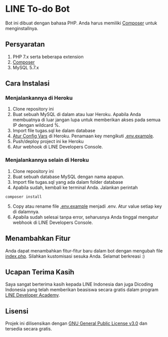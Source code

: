 # LINE To-do Bot
Bot ini dibuat dengan bahasa PHP. Anda harus memiliki [Composer](https://getcomposer.org) untuk menginstallnya.

## Persyaratan
1. PHP 7.x serta beberapa extension
2. [Composer](https://getcomposer.org)
3. MySQL 5.7.x

## Cara Instalasi
### Menjalankannya di Heroku
1. Clone repository ini
2. Buat sebuah MySQL di dalam atau luar Heroku. Apabila Anda membuatnya di luar jangan lupa untuk memberikan akses pada semua IP dengan wildcard %.
3. Import file tugas.sql ke dalam database
4. [Atur Config Vars](https://devcenter.heroku.com/articles/config-vars) di Heroku. Penamaan key mengikuti [.env.example](.env.example).
5. Push/deploy project ini ke Heroku
6. Atur webhook di LINE Developers Console.

### Menjalankannya selain di Heroku
1. Clone repository ini
2. Buat sebuah database MySQL dengan nama apapun.
3. Import file tugas.sql yang ada dalam folder database
4. Apabila sudah, kembali ke terminal Anda. Jalankan perintah
```
composer install
```
5. Copy atau rename file [.env.example](.env.example) menjadi .env. Atur value setiap key di dalamnya.
6. Apabila sudah selesai tanpa error, seharusnya Anda tinggal mengatur webhook di LINE Developers Console.

## Menambahkan Fitur
Anda dapat menambahkan fitur-fitur baru dalam bot dengan mengubah file [index.php](public/index.php). Silahkan kustomisasi sesuka Anda. Selamat berkreasi :)

## Ucapan Terima Kasih
Saya sangat berterima kasih kepada LINE Indonesia dan juga Dicoding Indonesia yang telah memberikan beasiswa secara gratis dalam program [LINE Developer Academy](https://line.dicoding.com/).

## Lisensi
Projek ini dilisensikan dengan [GNU General Public License v3.0](LICENSE) dan tersedia secara gratis.
